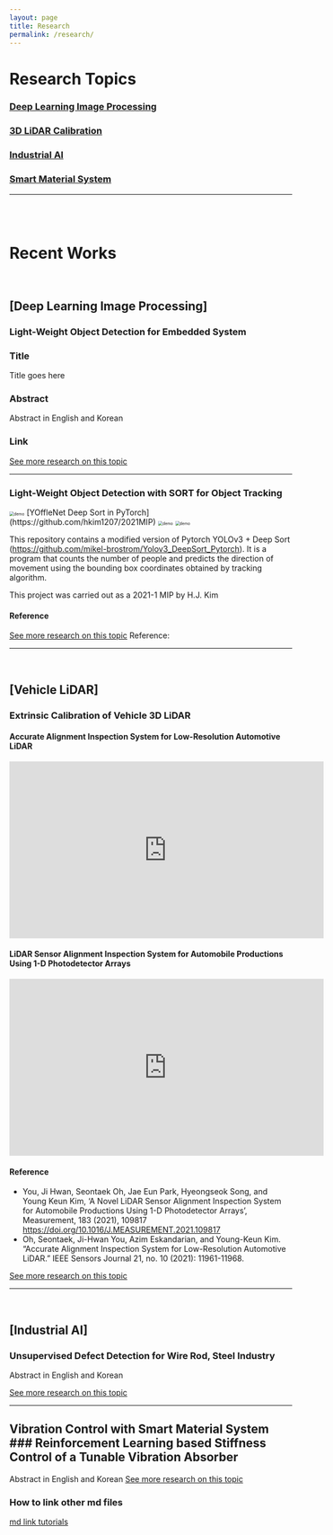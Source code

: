 ```yaml
---
layout: page
title: Research
permalink: /research/
---
```



# Research Topics
### [Deep Learning Image Processing](/research/DIP)
### [3D LiDAR Calibration](/research/Lidar)
### [Industrial AI](/research/AI)
### [Smart Material System](/research/SMS)

***
 <br/><br/>
# Recent Works
<br/>

## [Deep Learning Image Processing]

### Light-Weight Object Detection for Embedded System
### Title
Title goes here
### Abstract
Abstract in English and Korean

### Link
[See more research on this topic](/research/DIP)

___
### Light-Weight Object Detection with SORT for Object Tracking

<img src=".\research\images\demo.gif" alt="demo" style="zoom:50%;" />
[YOffleNet Deep Sort in PyTorch](https://github.com/hkim1207/2021MIP)

<img src="./research/images/demo.gif" alt="demo" style="zoom:50%;" />

<img src="docs/research/images/demo.gif" alt="demo" style="zoom:50%;" />

This repository contains a modified version of  Pytorch YOLOv3 + Deep Sort (https://github.com/mikel-brostrom/Yolov3_DeepSort_Pytorch). It is a program that counts the number of people and predicts the direction of movement using the bounding box coordinates obtained by tracking algorithm.

This project was carried out as a 2021-1 MIP by H.J. Kim

#### Reference
[See more research on this topic](/docs/research/2021-yofflenetSORT)
Reference: 


___
 <br/>

## [Vehicle LiDAR]

### Extrinsic Calibration of Vehicle 3D LiDAR

#### Accurate Alignment Inspection System for Low-Resolution Automotive LiDAR
<iframe width="560" height="315" src="https://www.youtube.com/embed/koUs_ZEUY6o" title="YouTube video player" frameborder="0" allow="accelerometer; autoplay; clipboard-write; encrypted-media; gyroscope; picture-in-picture" allowfullscreen></iframe>

#### LiDAR Sensor Alignment Inspection System for Automobile Productions Using 1-D Photodetector Arrays
<iframe width="560" height="315" src="https://www.youtube.com/embed/5RCuJTI90ZQ" title="YouTube video player" frameborder="0" allow="accelerometer; autoplay; clipboard-write; encrypted-media; gyroscope; picture-in-picture" allowfullscreen></iframe>

#### Reference
* You, Ji Hwan, Seontaek Oh, Jae Eun Park, Hyeongseok Song, and Young Keun Kim, ‘A Novel LiDAR Sensor Alignment Inspection System for Automobile Productions Using 1-D Photodetector Arrays’, Measurement, 183 (2021), 109817 https://doi.org/10.1016/J.MEASUREMENT.2021.109817
* Oh, Seontaek, Ji-Hwan You, Azim Eskandarian, and Young-Keun Kim. “Accurate Alignment Inspection System for Low-Resolution Automotive LiDAR.” IEEE Sensors Journal 21, no. 10 (2021): 11961-11968.


[See more research on this topic](/research/DIP)

___
 <br/>

## [Industrial AI]
### Unsupervised Defect Detection for Wire Rod, Steel Industry
Abstract in English and Korean

[See more research on this topic](/research/AI)

___
## Vibration Control with Smart Material System  ### Reinforcement Learning based Stiffness Control of a Tunable Vibration Absorber
Abstract in English and Korean
[See more research on this topic](/research/SMS)



### How to link other md files
[md link tutorials](/docs/md-link-tutorial)
